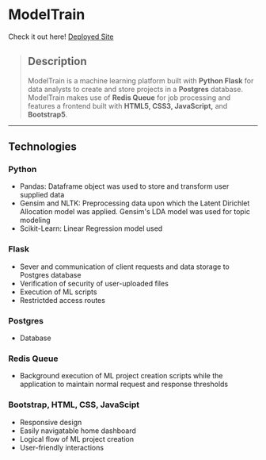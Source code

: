 # ModelTrain

Check it out here! [Deployed Site](https://model-train.herokuapp.com/)

> ## Description
>
> ModelTrain is a machine learning platform built with **Python Flask** for data analysts to create and store projects in a **Postgres** database. ModelTrain makes use of **Redis Queue** for job processing and features a frontend built with **HTML5, CSS3, JavaScript,** and **Bootstrap5**.

---

## Technologies

### Python

- Pandas: Dataframe object was used to store and transform user supplied data
- Gensim and NLTK: Preprocessing data upon which the Latent Dirichlet Allocation model was applied. Gensim's LDA model was used for topic modeling
- Scikit-Learn: Linear Regression model used

### Flask

- Sever and communication of client requests and data storage to Postgres database
- Verification of security of user-uploaded files
- Execution of ML scripts
- Restrictded access routes

### Postgres

- Database

### Redis Queue

- Background execution of ML project creation scripts while the application to maintain normal request and response thresholds

### Bootstrap, HTML, CSS, JavaScipt

- Responsive design
- Easily navigatable home dashboard
- Logical flow of ML project creation
- User-friendly interactions
